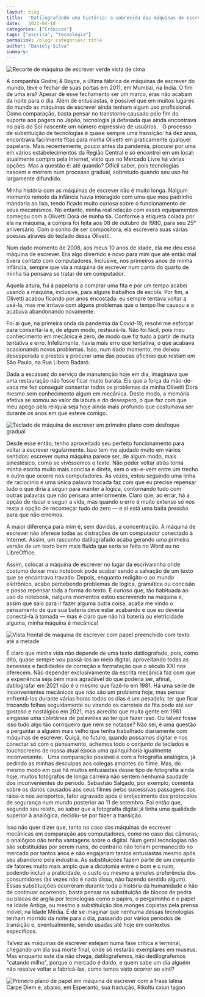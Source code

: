 ```yaml
---
layout: blog
title:  "Datilografando uma história: a sobrevida das máquinas de escrever"
date:   2021-04-10
categories: ["Crônicas"]
tags: ["escrita", "tecnologia"]
permalink: /blog/:categories/:title
author: "Daniely Silva"
summary:
---
```


![Recorte de máquina de escrever verde vista de cima](/img/blog/datilografando_uma_historia1.png "Olivetti Dora, o verde predomina")

A companhia Godrej & Boyce, a última fábrica de máquinas de escrever do mundo, teve o fechar de suas portas em 2011, em Mumbai, na Índia. O fim de uma era? <!--more--> Apesar de esse fechamento ser um marco, eras não acabam da noite para o dia. Além de entusiastas, é possível que em muitos lugares do mundo as máquinas de escrever ainda tenham algum uso profissional. Como comparação, basta pensar no transtorno causado pelo fim do suporte aos pagers no Japão, tecnologia já defasada que ainda encontrava no país do Sol nascente um número expressivo de usuários.
 
O processo de substituição de tecnologias é quase sempre uma transição: há dez anos, encontrava facilmente fitas para minha Olivetti em praticamente qualquer papelaria. Mais recentemente, pouco antes da pandemia, procurei por uma em vários estabelecimentos da Região Central e só encontrei em um local; atualmente compro pela Internet, visto que no Mercado Livre há várias opções. Mas a questão é: até quando? Difícil saber, pois tecnologias nascem e morrem num processo gradual, sobretudo quando seu uso foi largamente difundido.

Minha história com as máquinas de escrever não é muito longa. Nalgum momento remoto da infância havia interagido com uma que meu padrinho mandaria ao lixo, tendo ficado muito curiosa sobre o funcionamento de seus mecanismos. No entanto, minha real relação com esses equipamentos começou com a Olivetti Dora de minha tia. Conforme a etiqueta colada por ela na máquina, a compra foi feita aos 08 de outubro de 1980, para seu 25° aniversário. Com o sonho de ser compositora, ela escrevera suas várias poesias através do teclado dessa Olivetti.

Num dado momento de 2008, aos meus 10 anos de idade, ela me deu essa máquina de escrever. Era algo divertido e novo para mim que até então mal tivera contato com computadores. Inclusive, nos primeiros anos de minha infância, sempre que via a máquina de escrever num canto do quarto de minha tia pensava se tratar de um computador.

Àquela altura, fui à papelaria a comprar uma fita e por um tempo acabei usando a máquina, inclusive, para alguns trabalhos de escola. Por fim, a Olivetti acabou ficando por anos encostada: eu sempre tentava voltar a usá-la, mas me irritava com alguns problemas que o tempo lhe causou e a acabava abandonando novamente.

Foi aí que, na primeira onda da pandemia da Covid-19, resolvi me esforçar para consertá-la e, de algum modo, restaurá-la. Não foi fácil, pois meu conhecimento em mecânica é zero, de modo que fiz tudo a partir de muita tentativa e erro. Infelizmente, havia mais erro que tentativa, o que acabava ocasionando novos problemas. Isso, num dado momento, me deixou desesperada e prestes a procurar uma das poucas oficinas que restam em São Paulo, na Rua Libero Badaró. 

Dada a escassez do serviço de manutenção hoje em dia, imaginava que uma restauração não fosse ficar muito barata. Eis que a força da mão-de-vaca me fez conseguir consertar todos os problemas da minha Olivetti Dora mesmo sem conhecimento algum em mecânica. Deste modo, a memória afetiva se somou ao valor da labuta e do desespero, o que faz com que meu apego pela relíquia seja hoje ainda mais profundo que costumava ser durante os anos em que esteve comigo.

![Teclado de máquina de escrever em primeiro plano com desfoque gradual](/img/blog/datilografando_uma_historia4.png "O teclado não produz palavras")

Desde esse então, tenho aproveitado seu perfeito funcionamento para voltar a escrever regularmente. Isso tem me ajudado muito em vários sentidos: escrever numa máquina parece ser, de algum modo, mais sinestésico, como se vivêssemos o texto. Não poder voltar atrás torna minha escrita muito mais concisa e direta, sem o vai-e-vem entre um trecho e outro que ocorre nos computadores. Às vezes, estou seguindo uma linha de raciocínio e uma única palavra trocada faz com que eu precise repensar tudo o que diria a seguir para manter a lógica, contornando tudo com outras palavras que não pensara anteriormente. Claro que, ao errar, há a opção de riscar e seguir a vida, mas quando o erro é muito extenso só nos resta a opção de recomeçar tudo do zero — e aí está uma baita pressão para que não erremos. 

A maior diferença para mim é, sem dúvidas, a concentração. A máquina de escrever não oferece todas as distrações de um computador conectado à Internet. Assim, um rascunho datilografado acaba gerando uma primeira versão de um texto bem mais fluída que seria se feita no Word ou no LibreOffice.

Assim, colocar a máquina de escrever no lugar da escrivaninha onde costumo deixar meu notebook pode acabar sendo a salvação de um texto que se encontrava travado. Depois, enquanto redigito-o ao mundo eletrônico, acabo percebendo problemas de lógica, gramática ou concisão e posso repensar toda a forma do texto. É curioso que, tão habituada ao uso do notebook, nalguns momentos estou escrevendo na máquina e, assim que saio para ir fazer alguma outra coisa, acaba me vindo o pensamento de que sua bateria deve estar acabando e que eu deveria conectá-la à tomada — mas é claro que não há bateria ou eletricidade alguma, minha máquina é mecânica!

![Vista frontal de máquina de escrever com papel preenchido com texto até a metade](/img/blog/datilografando_uma_historia3.jpg "Diante da escrita")

É claro que minha vida não depende de uma texto datilografado, pois, como dito, quase sempre vou passá-los ao meio digital, aproveitando todas as benesses e facilidades de correção e formatação que o século XXI nos oferecem. Não depender exclusivamente da escrita mecânica faz com que a experiência seja bem mais agradável do que poderia ser, afinal, datilografar em 2021 não é o mesmo que fazê-lo em 1981. Há uma série de inconvenientes mecânicos que não são um problema hoje, mas pensar enfrentá-los durante várias horas todos os dias é um pesadelo; ter que ficar trocando folhas seguidamente ou virando os carreteis de fita pode até ser gostoso e nostálgico em 2021, mas acredito que muita gente em 1981 xingasse uma coletânea de palavrões ao ter que fazer isso. Ou talvez fosse isso tudo algo tão corriqueiro que nem se notasse? Não sei, é uma questão a perguntar a alguém mais velho que tenha trabalhado diariamente com máquinas de escrever. Quiçá, no futuro, quando possamos digitar e nos conectar só com o pensamento, achemos todo o conjunto de teclados e touchscreens de nossa atual época uma quinquilharia igualmente inconveniente.
 
Uma comparação possível é com a fotografia analógica, já pedindo as minhas desculpas aos colegas amantes do filme. Mas, do mesmo modo em que há muitos entusiastas desse tipo de fotografia ainda hoje, muitos fotógrafos de longa carreira não sentem nenhuma saudade dos inconvenientes do período. Sebastião Salgado, por exemplo, comenta sobre os danos causados aos seus filmes pelas sucessivas passagens dos raios-x nos aeroportos, fator agravado após o enrijecimento dos protocolos de segurança num mundo posterior ao 11 de setembro. Foi então que, segundo seu relato, ao saber que a fotografia digital já tinha uma qualidade superior à analógica, decidiu-se por fazer a transição.

Isso não quer dizer que, tanto no caso das máquinas de escrever mecânicas em comparação aos computadores, como no caso das câmeras, o analógico não tenha vantagens sobre o digital. Num geral tecnologias não são substituídas por serem ruins, do contrário não teriam permanecido no mercado por tantos anos e não engajariam tantos entusiastas mesmo após seu abandono pela indústria. As substituições fazem parte de um conjunto de fatores muito mais amplo que a dicotomia entre o bom e o ruim, podendo incluir a praticidade, o custo ou mesmo a simples preferência dos consumidores (às vezes não é nada disso, não fazendo sentido algum). Essas substituições ocorreram durante toda a história da humanidade e hão de continuar ocorrendo, basta pensar na substituição de blocos de pedra ou placas de argila por tecnologias como o papiro, o pergaminho e o papel na Idade Antiga, ou mesmo a substituição dos monges copistas pela prensa móvel, na Idade Média. É de se imaginar que nenhuma dessas tecnologias tenham morrido da noite para o dia, passando por vários períodos de transição e, eventualmente, sendo usadas até hoje em contextos específicos.

Talvez as máquinas de escrever estejam numa fase crítica e terminal, chegando um dia sua morte final, onde só restarão exemplares em museus. Mas enquanto este dia não chega, datilografemos, não dedilografemos "catando milho", porque o mercado é doido, e quem sabe um dia alguém não resolve voltar a fabricá-las, como temos visto ocorrer ao vinil?

![Primeiro plano de papel em máquina de escrever com a frase latina Carpe Diem e, abaixo, em Esperanto, sua tradução, Rikoltu cxiun tagon](/img/blog/datilografando_uma_historia2.jpg "Viva este dia")
